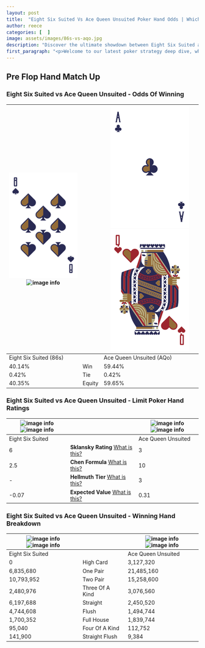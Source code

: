 ```yaml
---
layout: post
title:  "Eight Six Suited Vs Ace Queen Unsuited Poker Hand Odds | Which Is The Better Hand In Poker? A Complete Guide"
author: reece
categories: [  ]
image: assets/images/86s-vs-aqo.jpg
description: "Discover the ultimate showdown between Eight Six Suited and Ace Queen Unsuited in poker! Uncover the odds, strategies, and scenarios where one hand triumphs over the other. Get ready to up your poker game with this thrilling analysis."
first_paragraph: "<p>Welcome to our latest poker strategy deep dive, where we're pitting two distinct hands against each other in a high-stakes showdown: Eight Six Suited vs Ace Queen Unsuited.</p><p>In the dynamic world of poker, every decision counts, and knowing which hand holds the upper hand is key to your success at the table.</p><p>In this article, we'll dissect these two hands, explore the scenarios where one dominates the other, and equip you with the knowledge to make strategic choices that can tip the odds in your favor.</p><p>Get ready to unravel the intriguing dynamics of these poker hands and elevate your game to new heights.</p>"
---
```




[comment]: # (sp0)

## Pre Flop Hand Match Up

<div class="table hand-ratings" markdown="1"> 



### Eight Six Suited vs Ace Queen Unsuited - Odds Of Winning


    
| ![image info](assets/images/hand1/8.png) ![image info](assets/images/hand1/6s.png) |  | ![image info](assets/images/hand2/a.png) ![image info](assets/images/hand2/qo.png) |
| -------- | -------- | -------- |
| Eight Six Suited (86s) |  | Ace Queen Unsuited (AQo) |
| 40.14% | Win | 59.44% |
| 0.42% | Tie | 0.42% |
| 40.35% | Equity | 59.65% |




[comment]: # (sp1)



### Eight Six Suited vs Ace Queen Unsuited - Limit Poker Hand Ratings


    
| ![image info](https://www.riverpairs.com/assets/images/hand1/8.png) ![image info](https://www.riverpairs.com/assets/images/hand1/6s.png) |  | ![image info](https://www.riverpairs.com/assets/images/hand2/a.png) ![image info](https://www.riverpairs.com/assets/images/hand2/qo.png) |
| -------- | -------- | -------- |
| Eight Six Suited |  | Ace Queen Unsuited |
| 6 | **Sklansky Rating** [What is this?](/sklansky-rating-explained) | 3 |
| 2.5 | **Chen Formula** [What is this?](/chen-formula-explained) | 10 |
| - | **Hellmuth Tier** [What is this?](/Hellmuth-tier-explained) | 3 |
| -0.07 | **Expected Value** [What is this?](/expected-value-explained) | 0.31 |




[comment]: # (sp2)



### Eight Six Suited vs Ace Queen Unsuited - Winning Hand Breakdown


    
| ![image info](https://www.riverpairs.com/assets/images/hand1/8.png) ![image info](https://www.riverpairs.com/assets/images/hand1/6s.png) |  | ![image info](https://www.riverpairs.com/assets/images/hand2/a.png) ![image info](https://www.riverpairs.com/assets/images/hand2/qo.png) |
| -------- | -------- | -------- |
| Eight Six Suited |  | Ace Queen Unsuited |
| 0 | High Card | 3,127,320 |
| 6,835,680 | One Pair | 21,485,160 |
| 10,793,952 | Two Pair | 15,258,600 |
| 2,480,976 | Three Of A Kind | 3,076,560 |
| 6,197,688 | Straight | 2,450,520 |
| 4,744,608 | Flush | 1,494,744 |
| 1,700,352 | Full House | 1,839,744 |
| 95,040 | Four Of A Kind | 112,752 |
| 141,900 | Straight Flush | 9,384 |




[comment]: # (sp3)



</div>

[comment]: # (sp4)



[comment]: # (sp5)


